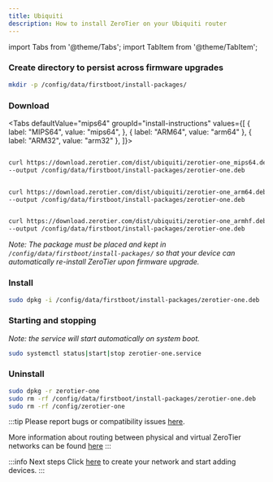 ```yaml
---
title: Ubiquiti
description: How to install ZeroTier on your Ubiquiti router
---
```


import Tabs from '@theme/Tabs';
import TabItem from '@theme/TabItem';

### Create directory to persist across firmware upgrades

```sh
mkdir -p /config/data/firstboot/install-packages/
```

### Download

<Tabs
  defaultValue="mips64"
  groupId="install-instructions"
  values={[
    { label: "MIPS64", value: "mips64", },
    { label: "ARM64", value: "arm64" },
    { label: "ARM32", value: "arm32" },
  ]}>

<TabItem value="mips64">

```sh title="ER-4, ER-6P, ER-12, ER-12P, ERLite-3, ERPoe-5, ER-8, ERPro-8, EP-R8, USG, USG-Pro, USG-XG-8"

curl https://download.zerotier.com/dist/ubiquiti/zerotier-one_mips64.deb \
--output /config/data/firstboot/install-packages/zerotier-one.deb

```

</TabItem>

<TabItem value="arm64">

```sh title="UniFi Dream Machine (all variants), UDM, UDM-Pro-SE, UXG-Pro, Cloud Key Gen2, UDR"

curl https://download.zerotier.com/dist/ubiquiti/zerotier-one_arm64.deb \
--output /config/data/firstboot/install-packages/zerotier-one.deb

```

</TabItem>

<TabItem value="arm32">

```sh title="EP-S16"

curl https://download.zerotier.com/dist/ubiquiti/zerotier-one_armhf.deb \
--output /config/data/firstboot/install-packages/zerotier-one.deb

```

</TabItem>

</Tabs>

*Note: The package must be placed and kept in `/config/data/firstboot/install-packages/` so that your device can automatically re-install ZeroTier upon firmware upgrade.*

### Install

```sh
sudo dpkg -i /config/data/firstboot/install-packages/zerotier-one.deb
```

### Starting and stopping

*Note: the service will start automatically on system boot.*

```sh
sudo systemctl status|start|stop zerotier-one.service
```

### Uninstall

```sh
sudo dpkg -r zerotier-one
sudo rm -rf /config/data/firstboot/install-packages/zerotier-one.deb
sudo rm -rf /config/zerotier-one
```

:::tip
Please report bugs or compatibility issues [here](https://github.com/zerotier/ZeroTierOne/issues).

More information about routing between physical and virtual ZeroTier networks can be found [here](https://zerotier.atlassian.net/wiki/spaces/SD/pages/224395274/Route+between+ZeroTier+and+Physical+Networks)
:::

:::info Next steps
Click [here](/start/) to create your network and start adding devices.
:::
